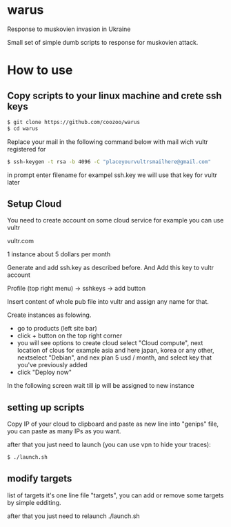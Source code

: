 # warus
Response to muskovien invasion in Ukraine

Small set of simple dumb scripts to response for muskovien attack.

# How to use

## Copy scripts to your linux machine and crete ssh keys

```bash
$ git clone https://github.com/coozoo/warus
$ cd warus
```

Replace your mail in the following command below with mail wich vultr registered for

```bash
$ ssh-keygen -t rsa -b 4096 -C "placeyourvultrsmailhere@gmail.com"
```
in prompt enter filename for exampel ssh.key we will use that key for vultr later


## Setup Cloud

You need to create account on some cloud service for example you can use vultr

vultr.com

1 instance about 5 dollars per month

Generate and add ssh.key as described before. And Add this key to vultr account

Profile (top right menu) -> sshkeys -> add button

Insert content of whole pub file into vultr and assign any name for that.

Create instances as folowing.

 - go to products (left site bar)
 - click + button on the top right corner
 - you will see options to create cloud select "Cloud compute", next location of clous for example asia and here japan, korea or any other, nextselect "Debian", and nex plan 5 usd / month, and select key that you've previously added
 - click "Deploy now"
 
 In the following screen wait till ip will be assigned to new instance
 
 ## setting up scripts
 
 Copy IP of your cloud to clipboard and paste as new line into "genips" file, you can paste as many IPs as you want.
 
 after that you just need to launch (you can use vpn to hide your traces):
 
 ```bash
 $ ./launch.sh
 ```
 ## modify targets
 
 list of targets it's one line file "targets", you can add or remove some targets by simple edditing.
 
 after that you just need to relaunch ./launch.sh
 
